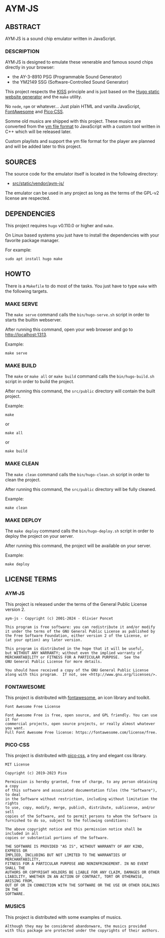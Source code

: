 # AYM·JS

## ABSTRACT

AYM·JS is a sound chip emulator written in JavaScript.

### DESCRIPTION

AYM·JS is designed to emulate these venerable and famous sound chips directly in your browser:

  - the AY-3-8910 PSG (Programmable Sound Generator)
  - the YM2149 SSG (Software-Controlled Sound Generator)

This project respects the [KISS](https://en.wikipedia.org/wiki/KISS_principle) principle and is just based on the [Hugo static website generator](https://gohugo.io) and the `make` utility.

No `node`, `npm` or whatever... Just plain HTML and vanilla JavaScript, [FontAwesome](https://fontawesome.com/) and [Pico·CSS](https://picocss.com/).

Somme old musics are shipped with this project. These musics are converted from the [ym file format](http://leonard.oxg.free.fr/ymformat.html) to JavaScript with a custom tool written in C++ which will be released later.

Custom playlists and support the ym file format for the player are planned and will be added later to this project.

## SOURCES

The source code for the emulator itself is located in the following directory:

  - [src/static/vendor/aym-js/](src/static/vendor/aym-js/)

The emulator can be used in any project as long as the terms of the GPL-v2 license are respected.

## DEPENDENCIES

This project requires `hugo` v0.110.0 or higher and `make`.

On Linux based systems you just have to install the dependencies with your favorite package manager.

For example:

```
sudo apt install hugo make
```

## HOWTO

There is a `Makefile` to do most of the tasks. You just have to type `make` with the following targets.

### MAKE SERVE

The `make serve` command calls the `bin/hugo-serve.sh` script in order to starts the builtin webserver.

After running this command, open your web browser and go to [http://localhost:1313](http://localhost:1313).

Example:

```
make serve
```

### MAKE BUILD

The `make` or `make all` or `make build` command calls the `bin/hugo-build.sh` script in order to build the project.

After running this command, the `src/public` directory will contain the built project.

Example:

```
make
```

or

```
make all
```

or

```
make build
```

### MAKE CLEAN

The `make clean` command calls the `bin/hugo-clean.sh` script in order to clean the project.

After running this command, the `src/public` directory will be fully cleaned.

Example:

```
make clean
```

### MAKE DEPLOY

The `make deploy` command calls the `bin/hugo-deploy.sh` script in order to deploy the project on your server.

After running this command, the project will be available on your server.

Example:

```
make deploy
```

## LICENSE TERMS

### AYM·JS

This project is released under the terms of the General Public License version 2.

```
aym-js - Copyright (c) 2001-2024 - Olivier Poncet

This program is free software: you can redistribute it and/or modify
it under the terms of the GNU General Public License as published by
the Free Software Foundation, either version 2 of the License, or
(at your option) any later version.

This program is distributed in the hope that it will be useful,
but WITHOUT ANY WARRANTY; without even the implied warranty of
MERCHANTABILITY or FITNESS FOR A PARTICULAR PURPOSE.  See the
GNU General Public License for more details.

You should have received a copy of the GNU General Public License
along with this program.  If not, see <http://www.gnu.org/licenses/>.
```

### FONTAWESOME

This project is distributed with [fontawesome](https://fontawesome.com/), an icon library and toolkit.

```
Font Awesome Free License

Font Awesome Free is free, open source, and GPL friendly. You can use it for
commercial projects, open source projects, or really almost whatever you want.
Full Font Awesome Free license: https://fontawesome.com/license/free.
```

### PICO·CSS

This project is distributed with [pico·css](https://picocss.com/), a tiny and elegant css library.

```
MIT License

Copyright (c) 2019-2023 Pico

Permission is hereby granted, free of charge, to any person obtaining a copy
of this software and associated documentation files (the "Software"), to deal
in the Software without restriction, including without limitation the rights
to use, copy, modify, merge, publish, distribute, sublicense, and/or sell
copies of the Software, and to permit persons to whom the Software is
furnished to do so, subject to the following conditions:

The above copyright notice and this permission notice shall be included in all
copies or substantial portions of the Software.

THE SOFTWARE IS PROVIDED "AS IS", WITHOUT WARRANTY OF ANY KIND, EXPRESS OR
IMPLIED, INCLUDING BUT NOT LIMITED TO THE WARRANTIES OF MERCHANTABILITY,
FITNESS FOR A PARTICULAR PURPOSE AND NONINFRINGEMENT. IN NO EVENT SHALL THE
AUTHORS OR COPYRIGHT HOLDERS BE LIABLE FOR ANY CLAIM, DAMAGES OR OTHER
LIABILITY, WHETHER IN AN ACTION OF CONTRACT, TORT OR OTHERWISE, ARISING FROM,
OUT OF OR IN CONNECTION WITH THE SOFTWARE OR THE USE OR OTHER DEALINGS IN THE
SOFTWARE.
```

### MUSICS

This project is distributed with some examples of musics.

```
Although they may be considered abandonware, the musics provided
with this package are protected under the copyrights of their authors.
```

